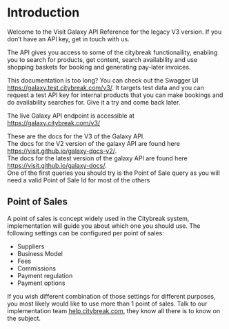 # Introduction

Welcome to the Visit Galaxy API Reference for the legacy V3 version. If you don’t have an API key, get in touch with us.

The API gives you access to some of the citybreak functionaility, enabling you to search for products, get content, search availability and use shopping baskets for booking and generating pay-later invoices. 

This documentation is too long? You can check out the Swagger UI <a href="https://galaxy.test.citybreak.com/v3/">https://galaxy.test.citybreak.com/v3/</a>. It targets test data and you can request a test API key for internal products that you can make bookings and do availability searches for. Give it a try and come back later.

The live Galaxy API endpoint is accessible at <a href="https://galaxy.citybreak.com/v3/">https://galaxy.citybreak.com/v3/</a>

<aside class="warning">These are the docs for the V3 of the Galaxy API.<br/>
The docs for the V2 version of the galaxy API are found here <a href="https://visit.github.io/galaxy-docs-v2/">https://visit.github.io/galaxy-docs-v2/</a>.<br/>
The docs for the latest version of the galaxy API are found here <a href="https://visit.github.io/galaxy-docs/">https://visit.github.io/galaxy-docs/</a>.</aside>

<aside class="notice">One of the first queries you should try is the Point of Sale query as you will need a valid Point of Sale Id for most of the others</aside>
  
## Point of Sales
  
A point of sales is concept widely used in the Citybreak system, implementation will guide you about which one you should use.
The following settings can be configured per point of sales:
* Suppliers
* Business Model
* Fees
* Commissions
* Payment regulation
* Payment options

If you wish different combination of those settings for different purposes, you most likely would like to use more than 1 point of sales. Talk to our implementation team <a href='https://help.citybreak.com/'>help.citybreak.com</a>, they know all there is to know on the subject. 
